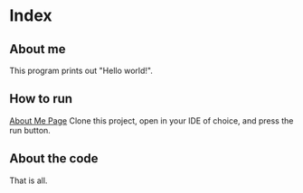 # Index
## About me
This program prints out "Hello world!".
## How to run
[About Me Page](https://miatroiano.github.io/aboutme)
Clone this project, open in your IDE of choice, and press the run button.
## About the code

That is all.
